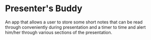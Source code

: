 # Presenter's Buddy
An app that allows a user to store some short notes that can be read through conveniently during presentation and a timer to time and alert him/her through various sections of the presentation. 
